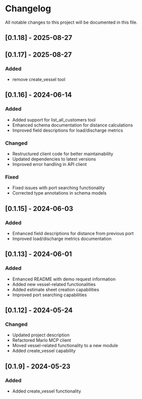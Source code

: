 # Changelog

All notable changes to this project will be documented in this file.

## [0.1.18] - 2025-08-27

## [0.1.17] - 2025-08-27

### Added
- remove create_vessel tool

## [0.1.16] - 2024-06-14

### Added
- Added support for list_all_customers tool
- Enhanced schema documentation for distance calculations
- Improved field descriptions for load/discharge metrics

### Changed
- Restructured client code for better maintainability
- Updated dependencies to latest versions
- Improved error handling in API client

### Fixed
- Fixed issues with port searching functionality
- Corrected type annotations in schema models

## [0.1.15] - 2024-06-03

### Added
- Enhanced field descriptions for distance from previous port
- Improved load/discharge metrics documentation

## [0.1.13] - 2024-06-01

### Added
- Enhanced README with demo request information
- Added new vessel-related functionalities
- Added estimate sheet creation capabilities
- Improved port searching capabilities

## [0.1.12] - 2024-05-24

### Changed
- Updated project description
- Refactored Marlo MCP client
- Moved vessel-related functionality to a new module
- Added create_vessel capability

## [0.1.9] - 2024-05-23

### Added
- Added create_vessel functionality